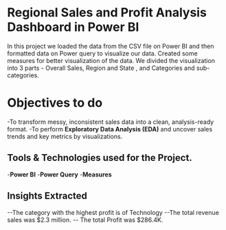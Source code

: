 # Regional Sales and Profit Analysis Dashboard in Power BI
In this project we loaded the data from the CSV file on Power BI and then formatted data on Power query to visualize our data. Created some measures for better visualization of the data. We divided the 
visualization into 3 parts - Overall Sales, Region and State , and Categories and sub-categories.

# Objectives to do

-To transform messy, inconsistent sales data into a clean, analysis-ready format.
-To perform **Exploratory Data Analysis (EDA)** and uncover sales trends and key metrics by visualizations.

## Tools & Technologies used for the Project.

-**Power BI**
-**Power Query**
-**Measures**

## Insights Extracted

--The category with the highest profit is of Technology
--The total revenue sales was $2.3 million.
-- The total Profit was $286.4K.
